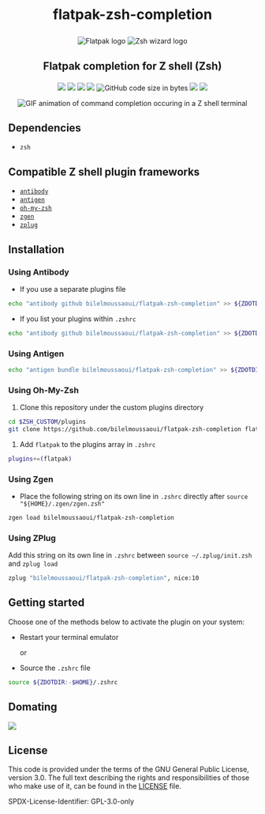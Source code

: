 # <p align="center"> flatpak-zsh-completion </p>

<p align="center">
	<img src="https://user-images.githubusercontent.com/15098724/55282117-f8253380-52fa-11e9-95a3-ccae83b23034.png" alt="Flatpak logo" /> <img src="https://user-images.githubusercontent.com/15098724/55282119-02dfc880-52fb-11e9-90b3-6c2c43ad5883.png" alt="Zsh wizard logo" />
</p>

## <p align="center"> Flatpak completion for Z shell (Zsh) </p>

<p align="center">
    <a href="https://github.com/bilelmoussaoui/flatpak-zsh-completion/stargazers" alt="GitHub stars received">
        <img src="https://img.shields.io/github/stars/bilelmoussaoui/flatpak-zsh-completion.svg?style=for-the-badge" /></a>
    <a href="https://github.com/bilelmoussaoui/flatpak-zsh-completion/graphs/contributors" alt="GitHub contributors">
        <img src="https://img.shields.io/github/contributors/bilelmoussaoui/flatpak-zsh-completion.svg?style=for-the-badge" /></a>
    <a href="https://app.codacy.com/project/bilelmoussaoui/flatpak-zsh-completion/dashboard" alt="Codacy quality assessment">
        <img src="https://img.shields.io/codacy/grade/c14f0b6261094edc8586ebdb6c83deab.svg?style=for-the-badge" /></a>
    <a href="https://github.com/bilelmoussaoui/flatpak-zsh-completion/issues" alt="GitHub issues">
        <img src="https://img.shields.io/github/issues-raw/bilelmoussaoui/flatpak-zsh-completion.svg?style=for-the-badge" /></a>
    <img src="https://img.shields.io/github/languages/code-size/bilelmoussaoui/flatpak-zsh-completion.svg?style=for-the-badge"
        alt="GitHub code size in bytes">
    <a href="https://github.com/bilelmoussaoui/flatpak-zsh-completion/commits/master" alt="GitHub last commit">
        <img src="https://img.shields.io/github/last-commit/bilelmoussaoui/flatpak-zsh-completion.svg?style=for-the-badge" /></a>
    <a href="https://github.com/bilelmoussaoui/flatpak-zsh-completion/blob/master/LICENSE" alt="Repository licensed under">
        <img src="https://img.shields.io/github/license/bilelmoussaoui/flatpak-zsh-completion.svg?style=for-the-badge" /></a>
</p>

<p align="center">
    <img src="https://user-images.githubusercontent.com/15098724/50722513-41ac0c80-1085-11e9-850e-85cff36f5b1c.gif" alt="GIF animation of command completion occuring in a Z shell terminal" />
</p>

## Dependencies

- `zsh`

## Compatible Z shell plugin frameworks

- [`antibody`](https://getantibody.github.io/)
- [`antigen`](https://antigen.sharats.me/)
- [`oh-my-zsh`](https://ohmyz.sh/)
- [`zgen`](https://github.com/tarjoilija/zgen)
- [`zplug`](https://zplug.sh/)

## Installation

### Using Antibody

- If you use a separate plugins file

```bash
echo "antibody github bilelmoussaoui/flatpak-zsh-completion" >> ${ZDOTDIR:-$HOME}/.zsh_plugins.txt
```

- If you list your plugins within `.zshrc`

```bash
echo "antibody github bilelmoussaoui/flatpak-zsh-completion" >> ${ZDOTDIR:-$HOME}/.zshrc
```

### Using Antigen

```bash
echo "antigen bundle bilelmoussaoui/flatpak-zsh-completion" >> ${ZDOTDIR:-$HOME}/.zshrc
```

### Using Oh-My-Zsh

1. Clone this repository under the custom plugins directory

```bash
cd $ZSH_CUSTOM/plugins
git clone https://github.com/bilelmoussaoui/flatpak-zsh-completion flatpak
```

1. Add `flatpak` to the plugins array in `.zshrc`

```bash
plugins+=(flatpak)
```

### Using Zgen

- Place the following string on its own line  in `.zshrc`
directly after `source "${HOME}/.zgen/zgen.zsh"`

```bash
zgen load bilelmoussaoui/flatpak-zsh-completion
```

### Using ZPlug

Add this string on its own line in `.zshrc` between
`source ~/.zplug/init.zsh` and `zplug load`

```bash
zplug "bilelmoussaoui/flatpak-zsh-completion", nice:10
```

## Getting started

Choose one of the methods below to activate the plugin on your system:

- Restart your terminal emulator

  or

- Source the `.zshrc` file

```bash
source ${ZDOTDIR:-$HOME}/.zshrc
```

## Domating

<p>
    <a href="https://www.paypal.me/BilalELMoussaoui" alt="PayPal donations can be made here"> <img src="https://img.shields.io/static/v1.svg?label=PayPal&logo=paypal&logoColor=#00457C&logoWidth=40&labelColor=grey&message=Donate+Here&color=success&style=popout-square" /></a>
</p>

## License

This code is provided under the terms of the GNU General Public License, version 3.0. The full text describing the rights and responsibilities of those who make use of it, can be found in the [LICENSE](https://github.com/bilelmoussaoui/flatpak-zsh-completion/blob/master/LICENSE) file.

SPDX­-License­-Identifier: GPL-3.0-only
